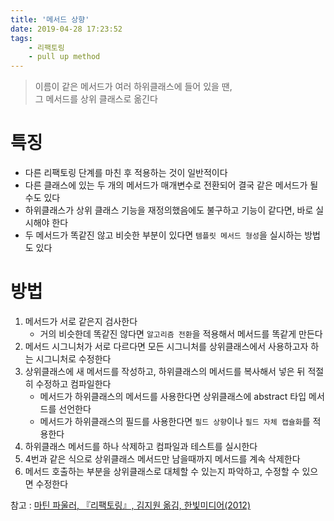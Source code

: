 ```yaml
---
title: '메서드 상향'
date: 2019-04-28 17:23:52
tags:
    - 리팩토링
    - pull up method
---
```


> 이름이 같은 메서드가 여러 하위클래스에 들어 있을 땐,  
> 그 메서드를 상위 클래스로 옮긴다

# 특징
- 다른 리팩토링 단계를 마친 후 적용하는 것이 일반적이다
- 다른 클래스에 있는 두 개의 메서드가 매개변수로 전환되어 결국 같은 메서드가 될 수도 있다
- 하위클래스가 상위 클래스 기능을 재정의했음에도 불구하고 기능이 같다면, 바로 실시해야 한다
- 두 메서드가 똑같진 않고 비슷한 부분이 있다면 `템플릿 메서드 형성`을 실시하는 방법도 있다

# 방법
1. 메서드가 서로 같은지 검사한다
    - 거의 비슷한데 똑같진 않다면 `알고리즘 전환`을 적용해서 메서드를 똑같게 만든다
2. 메서드 시그니처가 서로 다르다면 모든 시그니처를 상위클래스에서 사용하고자 하는 시그니처로 수정한다
3. 상위클래스에 새 메서드를 작성하고, 하위클래스의 메서드를 복사해서 넣은 뒤 적절히 수정하고 컴파일한다
    - 메서드가 하위클래스의 메서드를 사용한다면 상위클래스에 abstract 타입 메서드를 선언한다
    - 메서드가 하위클래스의 필드를 사용한다면 `필드 상향`이나 `필드 자체 캡슐화`를 적용한다
4. 하위클래스 메서드를 하나 삭제하고 컴파일과 테스트를 실시한다
5. 4번과 같은 식으로 상위클래스 메서드만 남을때까지 메서드를 계속 삭제한다
6. 메서드 호출하는 부분을 상위클래스로 대체할 수 있는지 파악하고, 수정할 수 있으면 수정한다

참고 : [마틴 파울러, 『리팩토링』, 김지원 옮김, 한빛미디어(2012)](http://www.kyobobook.co.kr/product/detailViewKor.laf?ejkGb=KOR&mallGb=KOR&barcode=9788979149715&orderClick=LAG&Kc=)

<!-- more -->